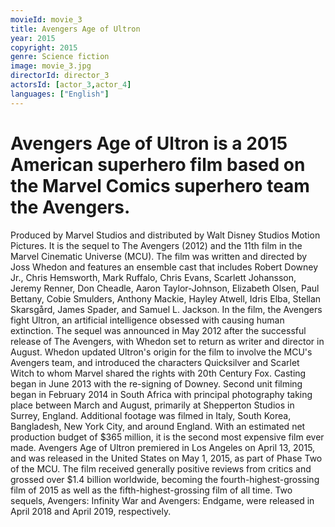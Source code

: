 ```yaml
---
movieId: movie_3
title: Avengers Age of Ultron
year: 2015
copyright: 2015
genre: Science fiction
image: movie_3.jpg
directorId: director_3
actorsId: [actor_3,actor_4]
languages: ["English"]
---
```


# Avengers Age of Ultron is a 2015 American superhero film based on the Marvel Comics superhero team the Avengers.
Produced by Marvel Studios and distributed by Walt Disney Studios Motion Pictures. It is the sequel to The Avengers (2012) and the 11th film in the Marvel Cinematic Universe (MCU). The film was written and directed by Joss Whedon and features an ensemble cast that includes Robert Downey Jr., Chris Hemsworth, Mark Ruffalo, Chris Evans, Scarlett Johansson, Jeremy Renner, Don Cheadle, Aaron Taylor-Johnson, Elizabeth Olsen, Paul Bettany, Cobie Smulders, Anthony Mackie, Hayley Atwell, Idris Elba, Stellan Skarsgård, James Spader, and Samuel L. Jackson. In the film, the Avengers fight Ultron, an artificial intelligence obsessed with causing human extinction.
The sequel was announced in May 2012 after the successful release of The Avengers, with Whedon set to return as writer and director in August. Whedon updated Ultron's origin for the film to involve the MCU's Avengers team, and introduced the characters Quicksilver and Scarlet Witch to whom Marvel shared the rights with 20th Century Fox. Casting began in June 2013 with the re-signing of Downey. Second unit filming began in February 2014 in South Africa with principal photography taking place between March and August, primarily at Shepperton Studios in Surrey, England. Additional footage was filmed in Italy, South Korea, Bangladesh, New York City, and around England. With an estimated net production budget of $365 million, it is the second most expensive film ever made.
Avengers Age of Ultron premiered in Los Angeles on April 13, 2015, and was released in the United States on May 1, 2015, as part of Phase Two of the MCU. The film received generally positive reviews from critics and grossed over $1.4 billion worldwide, becoming the fourth-highest-grossing film of 2015 as well as the fifth-highest-grossing film of all time. Two sequels, Avengers: Infinity War and Avengers: Endgame, were released in April 2018 and April 2019, respectively.
